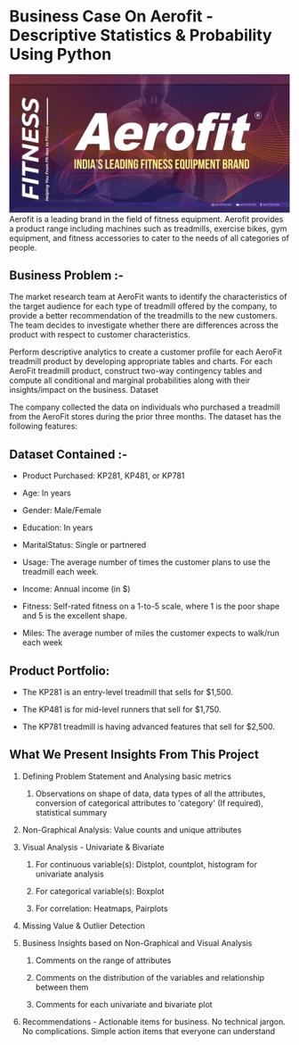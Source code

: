 # Business Case On Aerofit - Descriptive Statistics & Probability Using Python 
![Aerofit Banner](https://github.com/SUMIT2925/Aerofit---Descriptive-Statistics-Probability-Using-Python/blob/main/Aerofit-Website-Banners-1-imresizer.png?raw=true)
Aerofit is a leading brand in the field of fitness equipment. Aerofit provides a product range including machines such as treadmills, exercise bikes, gym equipment, and fitness accessories to cater to the needs of all categories of people.

## Business Problem :-

The market research team at AeroFit wants to identify the characteristics of the target audience for each type of treadmill offered by the company, to provide a better recommendation of the treadmills to the new customers. The team decides to investigate whether there are differences across the product with respect to customer characteristics.

Perform descriptive analytics to create a customer profile for each AeroFit treadmill product by developing appropriate tables and charts.
For each AeroFit treadmill product, construct two-way contingency tables and compute all conditional and marginal probabilities along with their insights/impact on the business.
Dataset

The company collected the data on individuals who purchased a treadmill from the AeroFit stores during the prior three months. The dataset has the following features:

## Dataset Contained :- 

* Product Purchased:	KP281, KP481, or KP781

* Age:	In years

* Gender:	Male/Female

* Education:	In years

* MaritalStatus:	Single or partnered

* Usage:	The average number of times the customer plans to use the treadmill each week.

* Income:	Annual income (in $)

* Fitness:	Self-rated fitness on a 1-to-5 scale, where 1 is the poor shape and 5 is the excellent shape.

* Miles:	The average number of miles the customer expects to walk/run each week

## Product Portfolio:

* The KP281 is an entry-level treadmill that sells for $1,500.

* The KP481 is for mid-level runners that sell for $1,750.

* The KP781 treadmill is having advanced features that sell for $2,500.

## What We Present Insights From This Project

1. Defining Problem Statement and Analysing basic metrics

    1. Observations on shape of data, data types of all the attributes, conversion of categorical attributes to 'category' (If required), statistical summary

2. Non-Graphical Analysis: Value counts and unique attributes

3. Visual Analysis - Univariate & Bivariate
 
   1. For continuous variable(s): Distplot, countplot, histogram for univariate analysis
 
   2. For categorical variable(s): Boxplot
 
   3. For correlation: Heatmaps, Pairplots

4. Missing Value & Outlier Detection

5. Business Insights based on Non-Graphical and Visual Analysis
  
   1. Comments on the range of attributes
  
   2. Comments on the distribution of the variables and relationship between them
  
   3. Comments for each univariate and bivariate plot

6. Recommendations - Actionable items for business.
No technical jargon. No complications. Simple action items that everyone can understand
